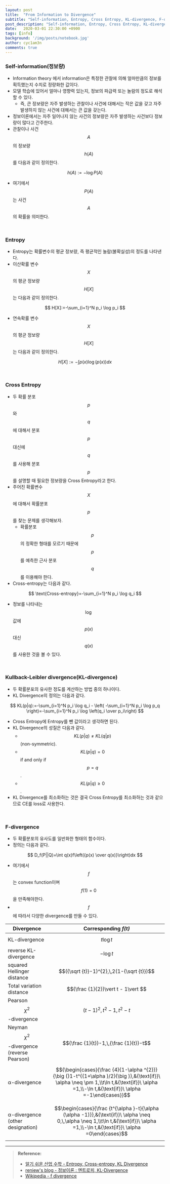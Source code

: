 ```yaml
---
layout: post
title:  "From Information to Divergence"
subtitle: "Self-information, Entropy, Cross Entropy, KL-divergence, F-divergence"
post_description: "Self-information, Entropy, Cross Entropy, KL-divergence, F-divergence"
date:   2020-03-01 22:30:00 +0900
tags: [info]
background: '/img/posts/notebook.jpg'
author: cyc1am3n
comments: true
---
```


### Self-information(정보량)

- Information theory 에서 information은 특정한 관찰에 의해 얼마만큼의 정보를 획득했는지 수치로 정량화한 값이다.
- 모델 학습에 있어서 얼마나 영향력 있는지, 정보의 파급력 또는 놀람의 정도로 해석할 수 있다.
  - 즉, 큰 정보량은 자주 발생하는 관찰이나 사건에 대해서는 작은 값을 갖고 자주 발생하지 않는 사건에 대해서는 큰 값을 갖는다.
- 정보이론에서는 자주 일어나지 않는 사건의 정보량은 자주 발생하는 사건보다 정보량이 많다고 간주한다.
- 관찰이나 사건 $$A$$의 정보량 $$h(A)$$ 를 다음과 같이 정의한다.

$$
h(A):=-\log P(A)
$$

- 여기에서 $$P(A)$$는 사건 $$A$$의 확률을 의미한다.

<br/>

### Entropy

- Entropy는 확률변수의 평균 정보량, 즉 평균적인 놀람(불확실성)의 정도를 나타낸다.
- 이산확률 변수 $$X$$의 평균 정보량 $$H[X]$$는 다음과 같이 정의한다.

$$
H[X]:=-\sum_{i=1}^N p_i \log p_i
$$

- 연속확률 변수 $$X$$의 평균 정보량 $$H[X]$$는 다음과 같이 정의한다.

$$
H[X]:=-\int p(x)\log (p(x))dx
$$

<br/>

### Cross Entropy

- 두 확률 분포 $$p$$ 와 $$q$$ 에 대해서 분포 $$p$$ 대신에 $$q$$를 사용해 분포 $$p$$를 설명할 때 필요한 정보량을 Cross Entropy라고 한다.
- 주어진 확률변수 $$X$$에 대해서 확률분포 $$p$$를 찾는 문제를 생각해보자.
  - 확률분포 $$p$$의 정확한 형태를 모르기 때문에 $$p$$를 예측한 근사 분포 $$q$$를 이용해야 한다.
- Cross-entropy는 다음과 같다.

$$
\text{Cross-entropy}=-\sum_{i=1}^N p_i \log q_i
$$

- 정보를 나타내는 $$\log$$ 값에 $$p(x)$$ 대신 $$q(x)$$ 를 사용한 것을 볼 수 있다.

<br/>

### Kullback-Leibler divergence(KL-divergence)

- 두 확률분포의 유사한 정도를 계산하는 방법 중의 하나이다.
- KL Divergence의 정의는 다음과 같다.

$$
KL(p|q):=-\sum_{i=1}^N p_i \log q_i - \left( -\sum_{i=1}^N p_i \log p_q \right)=-\sum_{i=1}^N p_i \log \left(q_i \over p_i\right)
$$

- Cross Entropy에 Entropy를 뺀 값이라고 생각하면 된다.
- KL Divergence의 성질은 다음과 같다.
  - $$KL(p\vert q)≠KL(q\vert p) $$ (non-symmetric).
  - $$KL(p\vert q)=0$$ if and only if $$p=q$$.
  - $$KL(p\vert q)≥0$$.
- KL Divergence를 최소화하는 것은 결국 Cross Entropy를 최소화하는 것과 같으므로 CE를 loss로 사용한다.

<br/>

### F-divergence

- 두 확률분포의 유사도를 일반화한 형태의 함수이다.
- 정의는 다음과 같다.

$$
D_f(P||Q)=\int q(x)f\left({p(x) \over q(x)}\right)dx
$$

- 여기에서 $$f$$는 convex  function이며 $$f(1)=0$$ 을 만족해야한다.
- $$f$$ 에 따라서 다양한 divergence를 만들 수 있다.

| Divergence                                        | Corresponding *f(t)*                                         |
| ------------------------------------------------- | ------------------------------------------------------------ |
| KL-divergence                                     | $$t\log t$$                                                  |
| reverse KL-divergence                             | $$-\log t$$                                                  |
| squared Hellinger distance                        | $$({\sqrt {t}}-1)^{2},\,2(1-{\sqrt {t}})$$                   |
| Total variation distance                          | $${\frac {1}{2}}\vert t - 1\vert $$                          |
| Pearson $$\chi ^{2}$$-divergence                  | $$(t-1)^{2},\,t^{2}-1,\,t^{2}-t$$                            |
| Neyman $$\chi ^{2}$$-divergence (reverse Pearson) | $${\frac {1}{t}}-1,\,{\frac {1}{t}}-t$$                      |
| α-divergence                                      | $${\begin{cases}{\frac {4}{1-\alpha ^{2}}}{\big (}1-t^{(1+\alpha )/2}{\big )},&{\text{if}}\ \alpha \neq \pm 1,\\t\ln t,&{\text{if}}\ \alpha =1,\\-\ln t,&{\text{if}}\ \alpha =-1\end{cases}}$$ |
| α-divergence (other designation)                  | $$\begin{cases}{\frac {t^{\alpha }-t}{\alpha (\alpha -1)}},&{\text{if}}\ \alpha \neq 0,\,\alpha \neq 1,\\t\ln t,&{\text{if}}\ \alpha =1,\\-\ln t,&{\text{if}}\ \alpha =0\end{cases}$$ |

---

> **Reference:**
>
> - [알기 쉬운 산업 수학 - Entropy, Cross-entropy, KL Divergence](https://icim.nims.re.kr/post/easyMath/550)
> - [reniew's blog - 정보이론 : 엔트로피, KL-Divergence](https://reniew.github.io/17/)
> - [Wikipedia - f divergence](https://en.wikipedia.org/wiki/F-divergence)

